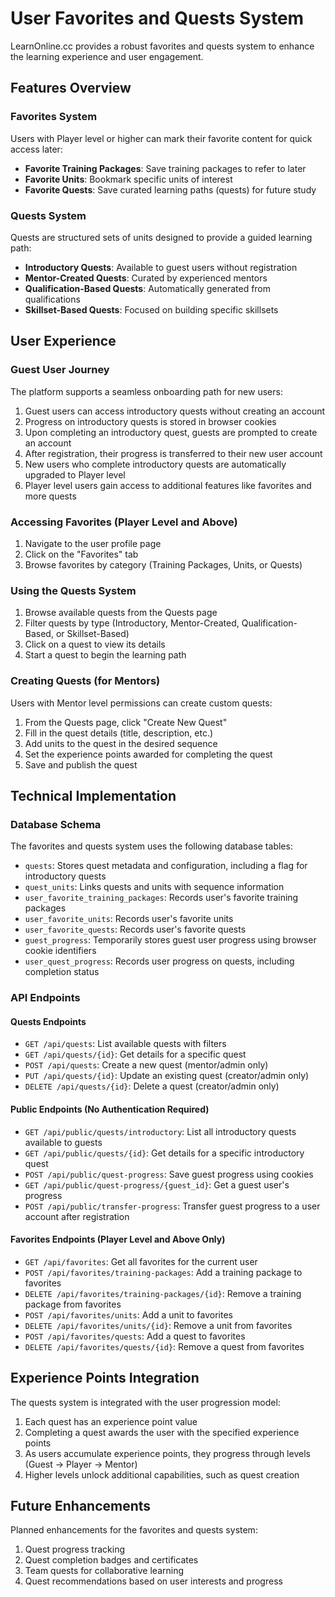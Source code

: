 # User Favorites and Quests System

LearnOnline.cc provides a robust favorites and quests system to enhance the learning experience and user engagement.

## Features Overview

### Favorites System

Users with Player level or higher can mark their favorite content for quick access later:

- **Favorite Training Packages**: Save training packages to refer to later
- **Favorite Units**: Bookmark specific units of interest
- **Favorite Quests**: Save curated learning paths (quests) for future study

### Quests System

Quests are structured sets of units designed to provide a guided learning path:

- **Introductory Quests**: Available to guest users without registration
- **Mentor-Created Quests**: Curated by experienced mentors
- **Qualification-Based Quests**: Automatically generated from qualifications
- **Skillset-Based Quests**: Focused on building specific skillsets

## User Experience

### Guest User Journey

The platform supports a seamless onboarding path for new users:

1. Guest users can access introductory quests without creating an account
2. Progress on introductory quests is stored in browser cookies
3. Upon completing an introductory quest, guests are prompted to create an account
4. After registration, their progress is transferred to their new user account
5. New users who complete introductory quests are automatically upgraded to Player level
6. Player level users gain access to additional features like favorites and more quests

### Accessing Favorites (Player Level and Above)

1. Navigate to the user profile page
2. Click on the "Favorites" tab
3. Browse favorites by category (Training Packages, Units, or Quests)

### Using the Quests System

1. Browse available quests from the Quests page
2. Filter quests by type (Introductory, Mentor-Created, Qualification-Based, or Skillset-Based)
3. Click on a quest to view its details
4. Start a quest to begin the learning path

### Creating Quests (for Mentors)

Users with Mentor level permissions can create custom quests:

1. From the Quests page, click "Create New Quest"
2. Fill in the quest details (title, description, etc.)
3. Add units to the quest in the desired sequence
4. Set the experience points awarded for completing the quest
5. Save and publish the quest

## Technical Implementation

### Database Schema

The favorites and quests system uses the following database tables:

- `quests`: Stores quest metadata and configuration, including a flag for introductory quests
- `quest_units`: Links quests and units with sequence information
- `user_favorite_training_packages`: Records user's favorite training packages
- `user_favorite_units`: Records user's favorite units
- `user_favorite_quests`: Records user's favorite quests
- `guest_progress`: Temporarily stores guest user progress using browser cookie identifiers
- `user_quest_progress`: Records user progress on quests, including completion status

### API Endpoints

#### Quests Endpoints

- `GET /api/quests`: List available quests with filters
- `GET /api/quests/{id}`: Get details for a specific quest
- `POST /api/quests`: Create a new quest (mentor/admin only)
- `PUT /api/quests/{id}`: Update an existing quest (creator/admin only)
- `DELETE /api/quests/{id}`: Delete a quest (creator/admin only)

#### Public Endpoints (No Authentication Required)

- `GET /api/public/quests/introductory`: List all introductory quests available to guests
- `GET /api/public/quests/{id}`: Get details for a specific introductory quest
- `POST /api/public/quest-progress`: Save guest progress using cookies
- `GET /api/public/quest-progress/{guest_id}`: Get a guest user's progress
- `POST /api/public/transfer-progress`: Transfer guest progress to a user account after registration

#### Favorites Endpoints (Player Level and Above Only)

- `GET /api/favorites`: Get all favorites for the current user
- `POST /api/favorites/training-packages`: Add a training package to favorites
- `DELETE /api/favorites/training-packages/{id}`: Remove a training package from favorites
- `POST /api/favorites/units`: Add a unit to favorites
- `DELETE /api/favorites/units/{id}`: Remove a unit from favorites
- `POST /api/favorites/quests`: Add a quest to favorites
- `DELETE /api/favorites/quests/{id}`: Remove a quest from favorites

## Experience Points Integration

The quests system is integrated with the user progression model:

1. Each quest has an experience point value
2. Completing a quest awards the user with the specified experience points
3. As users accumulate experience points, they progress through levels (Guest → Player → Mentor)
4. Higher levels unlock additional capabilities, such as quest creation

## Future Enhancements

Planned enhancements for the favorites and quests system:

1. Quest progress tracking
2. Quest completion badges and certificates
3. Team quests for collaborative learning
4. Quest recommendations based on user interests and progress
